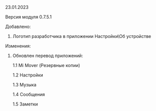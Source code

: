 23.01.2023

Версия модуля 0.7.5.1

Добавлено:
1. Логотип разработчика в приложении Настройки\Об устройстве

Изменения:

1. Обновлен перевод приложений:

     1.1 Mi Mover (Резервные копии)
 
     1.2 Настройки
 
     1.3 Музыка
 
     1.4 Сообщения
 
     1.5 Заметки
